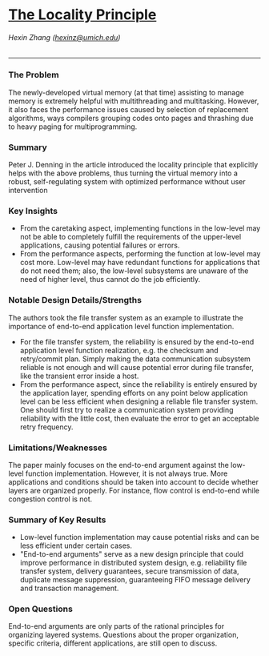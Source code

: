 # [The Locality Principle](http://denninginstitute.com/pjd/PUBS/CACMcols/cacmJul05.pdf)

###### Hexin Zhang (hexinz@umich.edu)

---

### The Problem
<!-- [A single problem] -->
The newly-developed virtual memory (at that time) assisting to manage memory is extremely helpful with multithreading and multitasking. However, it also faces the performance issues caused by selection of replacement algorithms, ways compilers grouping codes onto pages and thrashing due to heavy paging for multiprogramming. 


### Summary 
<!-- [Up to 3 sentences] -->

Peter J. Denning in the article introduced the locality principle that explicitly helps with the above problems, thus turning the virtual memory into a robust, self-regulating system with optimized performance without user intervention 

### Key Insights 
<!-- [Up to 2 insights] -->

- From the caretaking aspect, implementing functions in the low-level may not be able to completely fulfill the requirements of the upper-level applications, causing potential failures or errors.
- From the performance aspects, performing the function at low-level may cost more. Low-level may have redundant functions for applications that do not need them; also, the low-level subsystems are unaware of the need of higher level, thus cannot do the job efficiently.

### Notable Design Details/Strengths 
<!-- [Up to 2 details/strengths] -->

The authors took the file transfer system as an example to illustrate the importance of end-to-end application level function implementation.

- For the file transfer system, the reliability is ensured by the end-to-end application level function realization, e.g. the checksum and retry/commit plan. Simply making the data communication subsystem reliable is not enough and will cause potential error during file transfer, like the transient error inside a host.
- From the performance aspect, since the reliability is entirely ensured by the application layer, spending efforts on any point below application level can be less efficient when designing a reliable file transfer system. One should first try to realize a communication system providing reliability with the little cost, then evaluate the error to get an acceptable retry frequency. 

### Limitations/Weaknesses 
<!-- [up to 2 weaknesses] -->

The paper mainly focuses on the end-to-end argument against the low-level function implementation. However, it is not always true. More applications and conditions should be taken into account to decide whether layers are organized properly. For instance, flow control is end-to-end while congestion control is not. 

### Summary of Key Results 
<!-- [Up to 3 results] -->

- Low-level function implementation may cause potential risks and can be less efficient under certain cases.
- "End-to-end arguments" serve as a new design principle that could improve performance in distributed system design, e.g. reliability file transfer system, delivery guarantees, secure transmission of data, duplicate message suppression, guaranteeing FIFO message delivery and transaction management.


### Open Questions 
<!-- [Where to go from here?] -->

End-to-end arguments are only parts of the rational principles for organizing layered systems. Questions about the proper organization, specific criteria, different applications, are still open to discuss.


